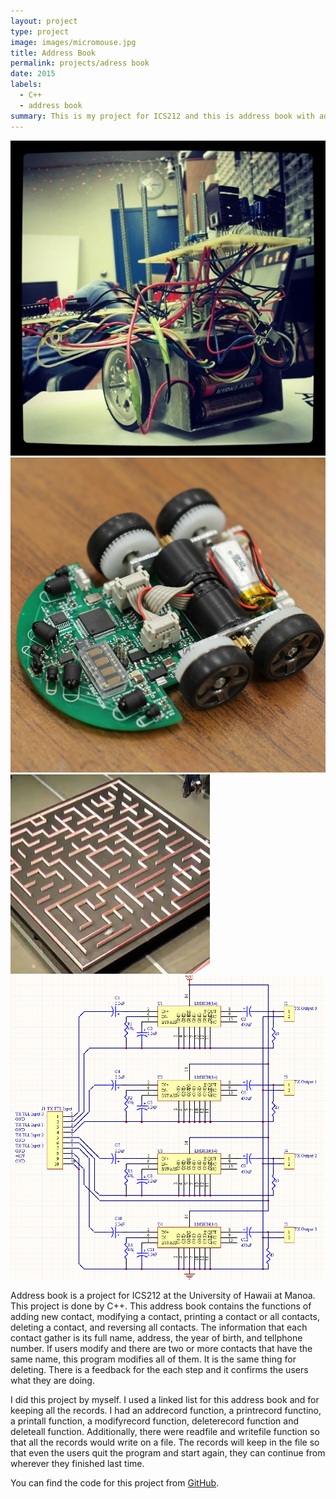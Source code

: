```yaml
---
layout: project
type: project
image: images/micromouse.jpg
title: Address Book
permalink: projects/adress book
date: 2015
labels:
  - C++
  - address book
summary: This is my project for ICS212 and this is address book with add, modify, print some records, delete amd reverse the order of the records.
---
```


<div class="ui small rounded images">
  <img class="ui image" src="../images/micromouse-robot.png">
  <img class="ui image" src="../images/micromouse-robot-2.jpg">
  <img class="ui image" src="../images/micromouse.jpg">
  <img class="ui image" src="../images/micromouse-circuit.png">
</div>

Address book is a project for ICS212 at the University of Hawaii at Manoa.  This project is done by C++.  This address book contains the functions of adding new contact, modifying a contact, printing a contact or all contacts, deleting a contact, and reversing all contacts.  The information that each contact gather is its full name, address, the year of birth, and tellphone number.  If users modify and there are two or more contacts that have the same name, this program modifies all of them.  It is the same thing for deleting.  There is a feedback for the each step and it confirms the users what they are doing.

I did this project by myself.  I used a linked list for this address book and for keeping all the records.  I had an addrecord function, a printrecord functino, a printall function, a modifyrecord function, deleterecord function and deleteall function.  Additionally, there were readfile and writefile function so that all the records would write on a file.  The records will keep in the file so that even the users quit the program and start again, they can continue from wherever they finished last time.

You can find the code for this project from [GitHub]().

